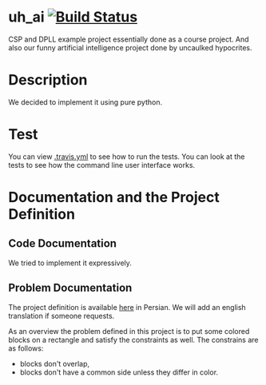 # uh_ai [![Build Status](https://travis-ci.com/altostratous/uh_ai.svg?token=ez8zbxzdziakcqLTQox4&branch=master)](https://travis-ci.com/altostratous/uh_ai)
CSP and DPLL example project essentially done as a course project. And also our funny artificial intelligence project done by uncaulked hypocrites.

# Description
We decided to implement it using pure python.

# Test
You can view [.travis.yml](https://github.com/altostratous/uh_ai/blob/master/.travis.yml) to see how to run the tests. You can look at the tests to see how the command line user interface works.

# Documentation and the Project Definition
## Code Documentation
We tried to implement it expressively. 

## Problem Documentation
The project definition is available [here](https://github.com/altostratous/uh_ai/blob/master/doc/AI_Project.pdf) in Persian. We will add an english translation if someone requests.

As an overview the problem defined in this project is to put some colored blocks on a rectangle and satisfy the constraints as well. The constrains are as follows:
*  blocks don't overlap,
*  blocks don't have a common side unless they differ in color.
